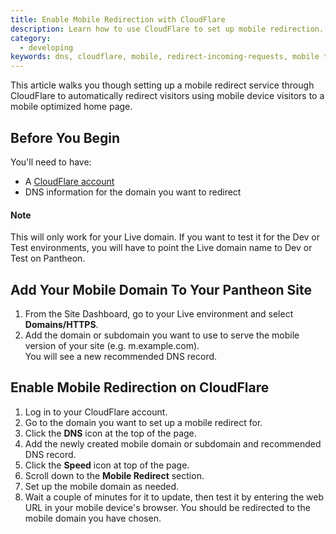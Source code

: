 ```yaml
---
title: Enable Mobile Redirection with CloudFlare
description: Learn how to use CloudFlare to set up mobile redirection.
category:
  - developing
keywords: dns, cloudflare, mobile, redirect-incoming-requests, mobile tools
---
```

This article walks you though setting up a mobile redirect service through CloudFlare to automatically redirect visitors using mobile device visitors to a mobile optimized home page.

## Before You Begin

You'll need to have:  
- A [CloudFlare account](https://www.cloudflare.com/a/sign-up)  
- DNS information for the domain you want to redirect

<div class="alert alert-info" role="alert">
<h4>Note</h4>
This will only work for your Live domain. If you want to test it for the Dev or Test environments, you will have to point the Live domain name to Dev or Test on Pantheon.</div>

## Add Your Mobile Domain To Your Pantheon Site
1. From the Site Dashboard, go to your Live environment and select **Domains/HTTPS**.
2. Add the domain or subdomain you want to use to serve the mobile version of your site (e.g. m.example.com).  
You will see a new recommended DNS record.

## Enable Mobile Redirection on CloudFlare
1. Log in to your CloudFlare account.
2. Go to the domain you want to set up a mobile redirect for.
3. Click the **DNS** icon at the top of the page.
4. Add the newly created mobile domain or subdomain and recommended DNS record.
5. Click the **Speed** icon at top of the page.
6. Scroll down to the **Mobile Redirect** section.
7. Set up the mobile domain as needed.
8. Wait a couple of minutes for it to update, then test it by entering the web URL in your mobile device's browser. You should be redirected to the mobile domain you have chosen.

